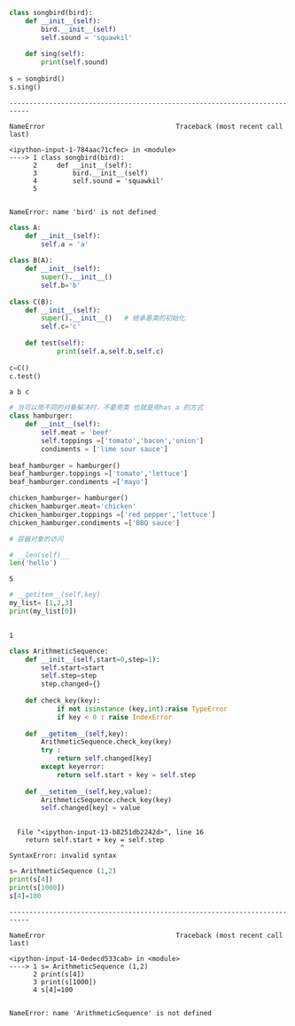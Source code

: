 

```python
class songbird(bird):
    def __init__(self):
        bird.__init__(self)
        self.sound = 'squawkil'
        
    def sing(self):
        print(self.sound)
        
s = songbird()
s.sing()

```


    ---------------------------------------------------------------------------

    NameError                                 Traceback (most recent call last)

    <ipython-input-1-784aac71cfec> in <module>
    ----> 1 class songbird(bird):
          2     def __init__(self):
          3         bird.__init__(self)
          4         self.sound = 'squawkil'
          5 
    

    NameError: name 'bird' is not defined



```python
class A:
    def __init__(self):
        self.a = 'a'
        
class B(A):
    def __init__(self):
        super().__init__()
        self.b='b'
        
class C(B):
    def __init__(self):
        super().__init__()   # 继承基类的初始化
        self.c='c'
        
    def test(self):
            print(self.a,self.b,self.c)
            
c=C()
c.test()
```

    a b c
    


```python
# 当可以用不同的对象解决时，不要用类 也就是用has a 的方式
class hamburger:
    def __init__(self):
        self.meat = 'beef'
        self.toppings =['tomato','bacon','onion']
        condiments = ['lime sour sauce']
        
beaf_hamburger = hamburger()
beaf_hamburger.toppings =['tomato','lettuce']
beaf_hamburger.condiments =['mayo']

chicken_hamburger= hamburger()
chicken_hamburger.meat='chicken'
chicken_hamburger.toppings =['red pepper','lettuce']
chicken_hamburger.condiments =['BBQ sauce']


```


```python
# 容器对象的访问

# __len(self)__
len('hello')
```




    5




```python
# __getitem__(self,key)
my_list= [1,2,3]
print(my_list[0])
    
```

    1
    


```python
class ArithmeticSequence:
    def __init__(self,start=0,step=1):
        self.start=start
        self.step=step
        step.changed={}
    
    def check_key(key):
            if not isinstance (key,int):raise TypeError
            if key < 0 : raise IndexError
        
    def __getitem__(self,key):
        ArithmeticSequence.check_key(key)
        try : 
            return self.changed[key]
        except keyerror:
            return self.start + key = self.step
        
    def __setitem__(self,key,value):
        ArithmeticSequence.check_key(key)
        self.changed[key] = value
    
```


      File "<ipython-input-13-b8251db2242d>", line 16
        return self.start + key = self.step
                                ^
    SyntaxError: invalid syntax
    



```python
s= ArithmeticSequence (1,2)
print(s[4])
print(s[1000])
s[4]=100
```


    ---------------------------------------------------------------------------

    NameError                                 Traceback (most recent call last)

    <ipython-input-14-0edecd533cab> in <module>
    ----> 1 s= ArithmeticSequence (1,2)
          2 print(s[4])
          3 print(s[1000])
          4 s[4]=100
    

    NameError: name 'ArithmeticSequence' is not defined



```python

```
